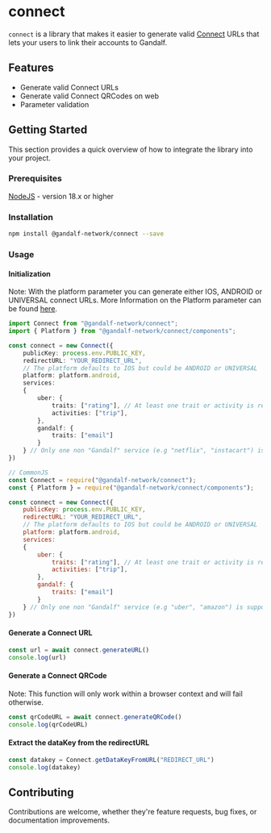 # connect

`connect` is a library that makes it easier to generate valid [Connect](https://docs.gandalf.network/concepts/connect) URLs that lets your users to link their accounts to Gandalf.

## Features

- Generate valid Connect URLs
- Generate valid Connect QRCodes on web
- Parameter validation

## Getting Started

This section provides a quick overview of how to integrate the library into your project.

### Prerequisites

[NodeJS](https://nodejs.org/) - version 18.x or higher

### Installation

```bash
npm install @gandalf-network/connect --save
```

### Usage

#### Initialization

Note: With the platform parameter you can generate either IOS, ANDROID or UNIVERSAL connect URLs.
More Information on the Platform parameter can be found [here](https://docs.gandalf.network/concepts/connect).

```typescript
import Connect from "@gandalf-network/connect";
import { Platform } from "@gandalf-network/connect/components";

const connect = new Connect({
    publicKey: process.env.PUBLIC_KEY, 
    redirectURL: "YOUR_REDIRECT_URL",
    // The platform defaults to IOS but could be ANDROID or UNIVERSAL
    platform: platform.android,
    services: 
    {
        uber: {
            traits: ["rating"], // At least one trait or activity is required
            activities: ["trip"],
        },
        gandalf: {
            traits: ["email"]
        }
    } // Only one non "Gandalf" service (e.g "netflix", "instacart") is supported per Connect URL
})
```

```javascript
// CommonJS
const Connect = require("@gandalf-network/connect");
const { Platform } = require("@gandalf-network/connect/components");

const connect = new Connect({
    publicKey: process.env.PUBLIC_KEY, 
    redirectURL: "YOUR_REDIRECT_URL",
    // The platform defaults to IOS but could be ANDROID or UNIVERSAL
    platform: platform.android,
    services: 
    {
        uber: {
            traits: ["rating"], // At least one trait or activity is required
            activities: ["trip"],
        },
        gandalf: {
            traits: ["email"]
        }
    } // Only one non "Gandalf" service (e.g "uber", "amazon") is supported per Connect URL
})
```

#### Generate a Connect URL

```typescript
const url = await connect.generateURL()
console.log(url)
```

#### Generate a Connect QRCode

Note: This function will only work within a browser context and will fail otherwise.

```typescript
const qrCodeURL = await connect.generateQRCode()
console.log(qrCodeURL)
```

#### Extract the dataKey from the redirectURL

```typescript
const datakey = Connect.getDataKeyFromURL("REDIRECT_URL")
console.log(datakey)
```

## Contributing

Contributions are welcome, whether they're feature requests, bug fixes, or documentation improvements.
